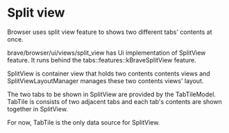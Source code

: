 # Split view

Browser uses split view feature to shows two different tabs' contents at once.

brave/browser/ui/views/split_view has Ui implementation of SplitView feature.
It runs behind the tabs::features::kBraveSplitView feature.

SplitView is container view that holds two contents contents views and
SplitViewLayoutManager manages these two contents views' layout.

The two tabs to be shown in SplitView are provided by the TabTileModel.
TabTile is consists of two adjacent tabs and each tab's contents are shown together
in SplitView.

For now, TabTile is the only data source for SplitView.
